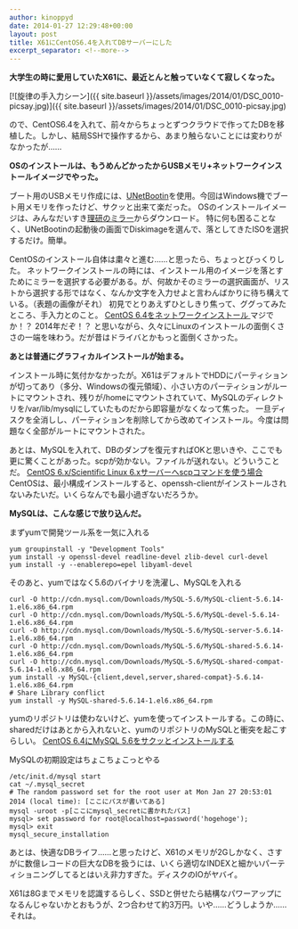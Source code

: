 ```yaml
---
author: kinoppyd
date: 2014-01-27 12:29:48+00:00
layout: post
title: X61にCentOS6.4を入れてDBサーバーにした
excerpt_separator: <!--more-->
---
```


**大学生の時に愛用していたX61に、最近とんと触っていなくて寂しくなった。**

[![旋律の手入力シーン]({{ site.baseurl }}/assets/images/2014/01/DSC_0010-picsay.jpg)]({{ site.baseurl }}/assets/images/2014/01/DSC_0010-picsay.jpg)

ので、CentOS6.4を入れて、前々からちょっとずつクラウドで作ってたDBを移植した。しかし、結局SSHで操作するから、あまり触らないことには変わりがなかったが……

<!--more-->

**OSのインストールは、もうめんどかったからUSBメモリ+ネットワークインストールイメージでやった。**

ブート用のUSBメモリ作成には、[UNetBootin](http://unetbootin.sourceforge.net/)を使用。今回はWindows機でブート用メモリを作ったけど、サクッと出来て楽だった。
OSのインストールイメージは、みんなだいすき[理研のミラー](http://ftp.riken.jp/Linux/centos/6.4/isos/x86_64/)からダウンロード。
特に何も困ることなく、UNetBootinの起動後の画面でDiskimageを選んで、落としてきたISOを選択するだけ。簡単。

CentOSのインストール自体は粛々と進む……と思ったら、ちょっとびっくりした。
ネットワークインストールの時には、インストール用のイメージを落とすためにミラーを選択する必要がある。が、何故かそのミラーの選択画面が、リストから選択する形ではなく、なんか文字を入力せよと言わんばかりに待ち構えている。（表題の画像がそれ）
初見でとりあえずひとしきり焦って、ググってみたところ、手入力とのこと。
[CentOS 6.4をネットワークインストール
](http://programmer-jobs.blogspot.jp/2013/03/centos-64.html)マジでか！？ 2014年だぞ！？ と思いながら、久々にLinuxのインストールの面倒くささの一端を味わう。だが昔はドライバとかもっと面倒くさかった。

**あとは普通にグラフィカルインストールが始まる。**

インストール時に気付かなかったが。X61はデフォルトでHDDにパーティションが切ってあり（多分、Windowsの復元領域）、小さい方のパーティションがルートにマウントされ、残りが/homeにマウントされていて、MySQLのディレクトリを/var/lib/mysqlにしていたものだから即容量がなくなって焦った。
一旦ディスクを全消しし、パーティションを削除してから改めてインストール。今度は問題なく全部がルートにマウントされた。

あとは、MySQLを入れて、DBのダンプを復元すればOKと思いきや、ここでも更に驚くことがあった。scpが効かない。ファイルが送れない。どういうことだ。
[CentOS 6.x/Scientific Linux 6.xサーバーへscpコマンドを使う場合](http://d.hatena.ne.jp/ytooyama/20110930/1317372389)
CentOSは、最小構成インストールすると、openssh-clientがインストールされないみたいだ。いくらなんでも最小過ぎないだろうか。

**MySQLは、こんな感じで放り込んだ。**

まずyumで開発ツール系を一気に入れる

```shell-session
yum groupinstall -y "Development Tools"
yum install -y openssl-devel readline-devel zlib-devel curl-devel
yum install -y --enablerepo=epel libyaml-devel
```

そのあと、yumではなく5.6のバイナリを洗濯し、MySQLを入れる

```shell-session
curl -O http://cdn.mysql.com/Downloads/MySQL-5.6/MySQL-client-5.6.14-1.el6.x86_64.rpm
curl -O http://cdn.mysql.com/Downloads/MySQL-5.6/MySQL-devel-5.6.14-1.el6.x86_64.rpm
curl -O http://cdn.mysql.com/Downloads/MySQL-5.6/MySQL-server-5.6.14-1.el6.x86_64.rpm
curl -O http://cdn.mysql.com/Downloads/MySQL-5.6/MySQL-shared-5.6.14-1.el6.x86_64.rpm
curl -O http://cdn.mysql.com/Downloads/MySQL-5.6/MySQL-shared-compat-5.6.14-1.el6.x86_64.rpm
yum install -y MySQL-{client,devel,server,shared-compat}-5.6.14-1.el6.x86_64.rpm
# Share Library conflict
yum install -y MySQL-shared-5.6.14-1.el6.x86_64.rpm
```

yumのリポジトリは使わないけど、yumを使ってインストールする。この時に、sharedだけはあとから入れないと、yumのリポジトリのMySQLと衝突を起こすらしい。
[CentOS 6.4にMySQL 5.6をサクッとインストールする](http://blog.manabusakai.com/2013/04/centos-mysql56-install/)

MySQLの初期設定はちょこちょこっとやる

```shell-session
/etc/init.d/mysql start
cat ~/.mysql_secret 
# The random password set for the root user at Mon Jan 27 20:53:01 2014 (local time): [ここにパスが書いてある]
mysql -uroot -p[ここにmysql_secretに書かれたパス]
mysql> set password for root@localhost=password('hogehoge');
mysql> exit
mysql_secure_installation
```



あとは、快適なDBライフ……と思ったけど、X61のメモリが2Gしかなく、さすがに数億レコードの巨大なDBを扱うには、いくら適切なINDEXと細かいパーティショニングしてるとはいえ非力すぎた。ディスクのIOがヤバイ。

X61は8Gまでメモリを認識するらしく、SSDと併せたら結構なパワーアップになるんじゃないかとおもうが、2つ合わせて約3万円。いや……どうしようか……それは。
